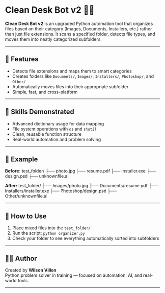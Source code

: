 # Clean Desk Bot v2 🧹📂

**Clean Desk Bot v2** is an upgraded Python automation tool that organizes files based on their category (Images, Documents, Installers, etc.) rather than just file extensions. It scans a specified folder, detects file types, and moves them into neatly categorized subfolders.

---

## 🚀 Features

- Detects file extensions and maps them to smart categories
- Creates folders like `Documents/`, `Images/`, `Installers/`, `Photoshop/`, and `Other/`
- Automatically moves files into their appropriate subfolder
- Simple, fast, and cross-platform

---

## 🧠 Skills Demonstrated

- Advanced dictionary usage for data mapping
- File system operations with `os` and `shutil`
- Clean, reusable function structure
- Real-world automation and problem solving

---

## 🧪 Example

**Before:**
test_folder/ ├── photo.jpg ├── resume.pdf ├── installer.exe ├── design.psd ├── unknownfile.ai

**After:**
test_folder/ ├── Images/photo.jpg ├── Documents/resume.pdf ├── Installers/installer.exe ├── Photoshop/design.psd ├── Other/unknownfile.ai

---

## 🔧 How to Use

1. Place mixed files into the `test_folder/`
2. Run the script: `python organizer.py`
3. Check your folder to see everything automatically sorted into subfolders

---

## 🙋‍♂️ Author

Created by **Wilson Villon**  
Python problem solver in training — focused on automation, AI, and real-world tools.

---
